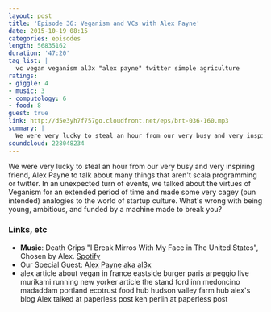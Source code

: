 ```yaml
---
layout: post
title: 'Episode 36: Veganism and VCs with Alex Payne'
date: 2015-10-19 08:15
categories: episodes
length: 56835162
duration: '47:20'
tag_list: |
  vc vegan veganism al3x "alex payne" twitter simple agriculture
ratings:
- giggle: 4
- music: 3
- computology: 6
- food: 8
guest: true
link: http://d5e3yh7f757go.cloudfront.net/eps/brt-036-160.mp3
summary: |
  We were very lucky to steal an hour from our very busy and very inspiring friend, Alex Payne to talk about many things that aren't scala programming or twitter. In an unexpected turn of events, we talked about the virtues of Veganism for an extended period of time and made some very cagey (pun intended) analogies to the world of startup culture. What's wrong with being young, ambitious, and funded by a machine made to break you?
soundcloud: 228048234
---
```

We were very lucky to steal an hour from our very busy and very inspiring friend, Alex Payne to talk about many things that aren't scala programming or twitter. In an unexpected turn of events, we talked about the virtues of Veganism for an extended period of time and made some very cagey (pun intended) analogies to the world of startup culture. What's wrong with being young, ambitious, and funded by a machine made to break you?

<!-- more -->

### Links, etc

* <strong>Music</strong>: Death Grips "I Break Mirros With My Face in The United States", Chosen by Alex. [Spotify](https://open.spotify.com/track/4hiTbBpSeWGkkBC7YlTY9w)
* Our Special Guest: [Alex Payne aka al3x](https://twitter.com/al3x)
* alex article about vegan in france
eastside burger paris
arpeggio live
murikami running new yorker article
the stand ford inn medoncino
madaddam
portland ecotrust food hub
hudson valley farm hub
alex's blog
Alex talked at paperless post
ken perlin at paperless post

